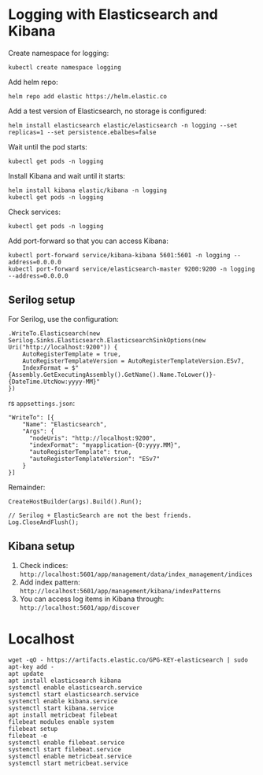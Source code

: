 # Logging with Elasticsearch and Kibana

Create namespace for logging:

```
kubectl create namespace logging
```

Add helm repo:

```
helm repo add elastic https://helm.elastic.co
```

Add a test version of Elasticsearch, no storage is configured:

```
helm install elasticsearch elastic/elasticsearch -n logging --set replicas=1 --set persistence.ebalbes=false
```

Wait until the pod starts:

```
kubectl get pods -n logging
```

Install Kibana and wait until it starts:

```
helm install kibana elastic/kibana -n logging 
kubectl get pods -n logging
```

Check services:

```
kubectl get pods -n logging
```

Add port-forward so that you can access Kibana:

```
kubectl port-forward service/kibana-kibana 5601:5601 -n logging --address=0.0.0.0
kubectl port-forward service/elasticsearch-master 9200:9200 -n logging --address=0.0.0.0
```

## Serilog setup


For Serilog, use the configuration: 

```
.WriteTo.Elasticsearch(new Serilog.Sinks.Elasticsearch.ElasticsearchSinkOptions(new Uri("http://localhost:9200")) {
    AutoRegisterTemplate = true,
    AutoRegisterTemplateVersion = AutoRegisterTemplateVersion.ESv7,
    IndexFormat = $"{Assembly.GetExecutingAssembly().GetName().Name.ToLower()}-{DateTime.UtcNow:yyyy-MM}"
})
```

rs `appsettings.json`:

```
"WriteTo": [{
    "Name": "Elasticsearch",
    "Args": {
      "nodeUris": "http://localhost:9200",
      "indexFormat": "myapplication-{0:yyyy.MM}",
      "autoRegisterTemplate": true,
      "autoRegisterTemplateVersion": "ESv7"
    }
}]
```

Remainder:

```
CreateHostBuilder(args).Build().Run();

// Serilog + ElasticSearch are not the best friends.
Log.CloseAndFlush();
```

## Kibana setup

1. Check indices: `http://localhost:5601/app/management/data/index_management/indices`
2. Add index pattern: `http://localhost:5601/app/management/kibana/indexPatterns`
3. You can access log items in Kibana through: `http://localhost:5601/app/discover`

# Localhost

```
wget -qO - https://artifacts.elastic.co/GPG-KEY-elasticsearch | sudo apt-key add -
apt update
apt install elasticsearch kibana
systemctl enable elasticsearch.service
systemctl start elasticsearch.service
systemctl enable kibana.service
systemctl start kibana.service
apt install metricbeat filebeat
filebeat modules enable system
filebeat setup
filebeat -e
systemctl enable filebeat.service
systemctl start filebeat.service
systemctl enable metricbeat.service
systemctl start metricbeat.service
```
